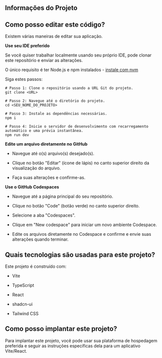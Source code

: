 ## Informações do Projeto

## Como posso editar este código?

Existem várias maneiras de editar sua aplicação.

**Use seu IDE preferido**

Se você quiser trabalhar localmente usando seu próprio IDE, pode clonar este repositório e enviar as alterações.

O único requisito é ter Node.js e npm instalados - [instale com nvm](https://github.com/nvm-sh/nvm#installing-and-updating)

Siga estes passos:

```
# Passo 1: Clone o repositório usando a URL Git do projeto.
git clone <URL>

# Passo 2: Navegue até o diretório do projeto.
cd <SEU_NOME_DO_PROJETO>

# Passo 3: Instale as dependências necessárias.
npm i

# Passo 4: Inicie o servidor de desenvolvimento com recarregamento automático e uma prévia instantânea.
npm run dev
```

**Edite um arquivo diretamente no GitHub**

-   Navegue até o(s) arquivo(s) desejado(s).

-   Clique no botão "Editar" (ícone de lápis) no canto superior direito da visualização do arquivo.

-   Faça suas alterações e confirme-as.

**Use o GitHub Codespaces**

-   Navegue até a página principal do seu repositório.

-   Clique no botão "Code" (botão verde) no canto superior direito.

-   Selecione a aba "Codespaces".

-   Clique em "New codespace" para iniciar um novo ambiente Codespace.

-   Edite os arquivos diretamente no Codespace e confirme e envie suas alterações quando terminar.

Quais tecnologias são usadas para este projeto?
-----------------------------------------------

Este projeto é construído com:

-   Vite

-   TypeScript

-   React

-   shadcn-ui

-   Tailwind CSS

Como posso implantar este projeto?
----------------------------------

Para implantar este projeto, você pode usar sua plataforma de hospedagem preferida e seguir as instruções específicas dela para um aplicativo Vite/React.
